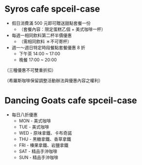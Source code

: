 # Syros cafe spceil-case

- 假日消費滿 500 元即可贈送甜點套餐一份
  - （套餐內容：限定蛋糕乙個 + 美式咖啡一杯）
- 每週一相同飲料第二杯半價優惠
  - （需相同飲料  ＊不可寄杯）
- 週一～週日特定時段餐點套餐優惠 8 折
  - 下午茶 14:00 ~ 17:00
  - 晚餐 17:00 ~ 20:00

（三種優惠不可雙重折扣）

（希羅斯咖啡保留調整活動辦法與優惠內容之權利）

# Dancing Goats cafe spceil-case

- 每日八折優惠
  - MON - 美式咖啡
  - TUE - 美式咖啡
  - WED - 原味拿鐵、卡布奇諾
  - THU - 黑糖拿鐵、香草拿鐵
  - FRI - 榛果拿鐵、岩鹽拿鐵
  - SAT - 精品手沖咖啡
  - SUN - 精品手沖咖啡
